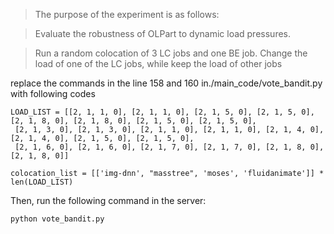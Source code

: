 > The purpose of the experiment is as follows:

> Evaluate the robustness of OLPart to dynamic load pressures.

>  Run a random colocation of 3 LC jobs and one BE job. Change the load of one of the LC jobs, while keep the
load of other jobs


replace the commands in the line 158 and 160 in./main_code/vote_bandit.py with following codes
```
LOAD_LIST = [[2, 1, 1, 0], [2, 1, 1, 0], [2, 1, 5, 0], [2, 1, 5, 0], [2, 1, 8, 0], [2, 1, 8, 0], [2, 1, 5, 0], [2, 1, 5, 0],
 [2, 1, 3, 0], [2, 1, 3, 0], [2, 1, 1, 0], [2, 1, 1, 0], [2, 1, 4, 0], [2, 1, 4, 0], [2, 1, 5, 0], [2, 1, 5, 0],
 [2, 1, 6, 0], [2, 1, 6, 0], [2, 1, 7, 0], [2, 1, 7, 0], [2, 1, 8, 0], [2, 1, 8, 0]]
 
colocation_list = [['img-dnn', "masstree", 'moses', 'fluidanimate']] * len(LOAD_LIST)
```
Then, run the following command in the server:

```
python vote_bandit.py
```
